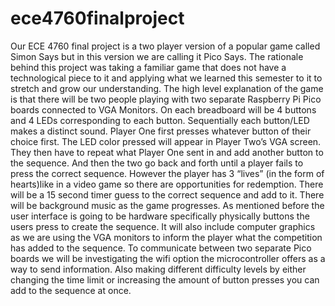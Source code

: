 # ece4760finalproject
Our ECE 4760 final project is a two player version of a popular game called Simon Says but in this version we are calling it Pico Says. The rationale behind this project was taking a familiar game that does not have a technological piece to it and applying what we learned this semester to it to stretch and grow our understanding. 
The high level explanation of the game is that there will be two people playing with two separate Raspberry Pi Pico boards connected to VGA Monitors. On each breadboard will be 4 buttons and 4 LEDs corresponding to each button. Sequentially each button/LED makes a distinct sound. Player One first presses whatever button of their choice first. The LED color pressed will appear in Player Two’s VGA screen. They then have to repeat what Player One sent in and add another button to the sequence. And then the two go back and forth until a player fails to press the correct sequence. However the player has 3 “lives” (in the form of hearts)like in a video game so there are opportunities for redemption. There will be a 15 second timer guess to the correct sequence and add to it. There will be background music as the game progresses. As mentioned before the user interface is going to be hardware specifically physically buttons the users press to create the sequence. It will also include computer graphics as we are using the VGA monitors to inform the player what the competition has added to the sequence. To communicate between two separate Pico boards we will be investigating the wifi option the microcontroller offers as a way to send information. Also making different difficulty levels by either changing the time limit or increasing the amount of button presses you can add to the sequence at once. 
